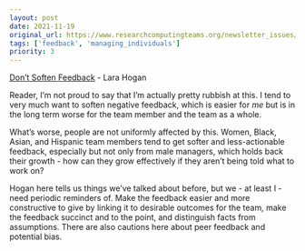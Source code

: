 ```yaml
---
layout: post
date: 2021-11-19
original_url: https://www.researchcomputingteams.org/newsletter_issues/0101
tags: ['feedback', 'managing_individuals']
priority: 3
---
```


<!-- markdownlint-disable MD033 -->
<!-- markdownlint-disable MD041 -->
<!-- markdownlint-disable MD049 -->

[Don’t Soften Feedback](https://larahogan.me/blog/dont-soften-feedback/) - Lara Hogan

Reader, I’m not proud to say that I’m actually pretty rubbish at this.  I tend to very much want to soften negative feedback, which is easier for *me* but is in the long term worse for the team member and the team as a whole.

What’s worse, people are not uniformly affected by this.  Women, Black, Asian, and Hispanic team members tend to get softer and less-actionable feedback, especially but not only from male managers, which holds back their growth - how can they grow effectively if they aren’t being told what to work on?

Hogan here tells us things we’ve talked about before, but we - at least I - need periodic reminders of.  Make the feedback easier and more constructive to give by linking it to desirable outcomes for the team, make the feedback succinct and to the point, and distinguish facts from assumptions.  There are also cautions here about peer feedback and potential bias.